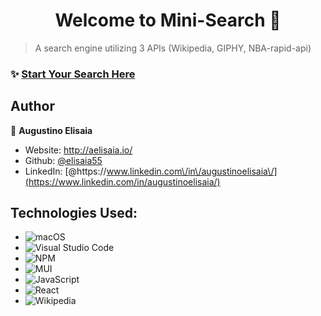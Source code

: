 
<h1 align="center">Welcome to Mini-Search 👋</h1>


> A search engine utilizing 3 APIs (Wikipedia, GIPHY, NBA-rapid-api)

### ✨ [Start Your Search Here](https://search-mini.vercel.app/)



## Author

👤 **Augustino Elisaia**

* Website: http://aelisaia.io/
* Github: [@elisaia55](https://github.com/elisaia55)
* LinkedIn: [@https:\/\/www.linkedin.com\/in\/augustinoelisaia\/](https://www.linkedin.com/in/augustinoelisaia/)



## Technologies Used: 
* ![macOS](https://img.shields.io/badge/mac%20os-000000?style=for-the-badge&logo=macos&logoColor=F0F0F0)
* ![Visual Studio Code](https://img.shields.io/badge/Visual%20Studio%20Code-0078d7.svg?style=for-the-badge&logo=visual-studio-code&logoColor=white)
* ![NPM](https://img.shields.io/badge/NPM-%23000000.svg?style=for-the-badge&logo=npm&logoColor=white)
* ![MUI](https://img.shields.io/badge/MUI-%230081CB.svg?style=for-the-badge&logo=mui&logoColor=white)
* ![JavaScript](https://img.shields.io/badge/javascript-%23323330.svg?style=for-the-badge&logo=javascript&logoColor=%23F7DF1E)
* ![React](https://img.shields.io/badge/react-%2320232a.svg?style=for-the-badge&logo=react&logoColor=%2361DAFB)
* ![Wikipedia](https://img.shields.io/badge/Wikipedia-%23000000.svg?style=for-the-badge&logo=wikipedia&logoColor=white)
